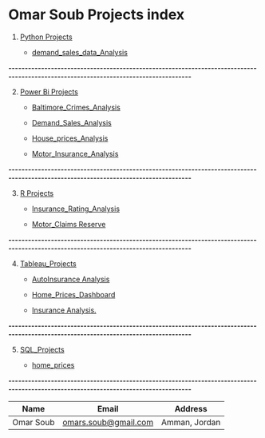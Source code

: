# Omar Soub Projects index






1. [Python Projects](https://github.com/omars1234/Siteck/tree/63e9a3d53ea7dd2b0cbf8b292604148f211bf4f6/Pyhton_Projects)
   
    

    * [demand_sales_data_Analysis](https://github.com/omars1234/Siteck/tree/63e9a3d53ea7dd2b0cbf8b292604148f211bf4f6/Pyhton_Projects/demand_sales_data_Analysi)


**------------------------------------------------------------------------------------------------------------------------------------**


2. [Power Bi Projects](https://github.com/omars1234/Siteck/tree/63e9a3d53ea7dd2b0cbf8b292604148f211bf4f6/PowerBi_Projects)

   * [Baltimore_Crimes_Analysis](https://github.com/omars1234/Siteck/blob/63e9a3d53ea7dd2b0cbf8b292604148f211bf4f6/PowerBi_Projects/Baltimore_Crimes_Analysis.md)

   * [Demand_Sales_Analysis](https://github.com/omars1234/Siteck/blob/63e9a3d53ea7dd2b0cbf8b292604148f211bf4f6/PowerBi_Projects/Demand_Sales_Analysis.md)

   * [House_prices_Analysis](https://github.com/omars1234/Siteck/blob/63e9a3d53ea7dd2b0cbf8b292604148f211bf4f6/PowerBi_Projects/House_Prices_Analysis.md)

   * [Motor_Insurance_Analysis](https://github.com/omars1234/Siteck/blob/63e9a3d53ea7dd2b0cbf8b292604148f211bf4f6/PowerBi_Projects/Motor_insurance_Analysis.md)


**------------------------------------------------------------------------------------------------------------------------------------**


3. [R Projects](https://github.com/omars1234/Siteck/tree/63e9a3d53ea7dd2b0cbf8b292604148f211bf4f6/R_Projects)

   * [Insurance_Rating_Analysis](https://github.com/omars1234/Siteck/tree/85ccdffc00df7467bc1b1a1403167afe1e867fcc/R_Projects/Insurance_Rating_Analysis)  

   * [Motor_Claims Reserve](https://github.com/omars1234/Siteck/tree/85ccdffc00df7467bc1b1a1403167afe1e867fcc/R_Projects/Motor_Claims%20Reserve)
   

**------------------------------------------------------------------------------------------------------------------------------------**   


4. [Tableau_Projects](https://github.com/omars1234/Siteck/tree/3f8c5e8cbf7787d1d7f095ba2b65197de044b15f/Tableau_Projects)

   * [AutoInsurance Analysis](https://github.com/omars1234/Siteck/blob/3f8c5e8cbf7787d1d7f095ba2b65197de044b15f/Tableau_Projects/AutoInsurance%20Analysis.md)

   * [Home_Prices_Dashboard](https://github.com/omars1234/Siteck/blob/8318f39d8b633b89df841820c748f6d0aaa8658a/Tableau_Projects/Home_Prices_Dashboard.md)

   * [Insurance Analysis.](https://github.com/omars1234/Siteck/blob/3f8c5e8cbf7787d1d7f095ba2b65197de044b15f/Tableau_Projects/Insurance%20Analysis.md)



**------------------------------------------------------------------------------------------------------------------------------------**

5. [SQL_Projects](https://github.com/omars1234/Siteck/tree/50d9f5f77e66077fe315fda3c8c9c9e7541630c3/MySql_Projects)

   * [home_prices](https://github.com/omars1234/Siteck/blob/50d9f5f77e66077fe315fda3c8c9c9e7541630c3/MySql_Projects/home_prices.sql)






**------------------------------------------------------------------------------------------------------------------------------------**

|Name|Email|Address|    
|----|-----|-------|     
|Omar Soub|omars.soub@gmail.com|Amman, Jordan|







